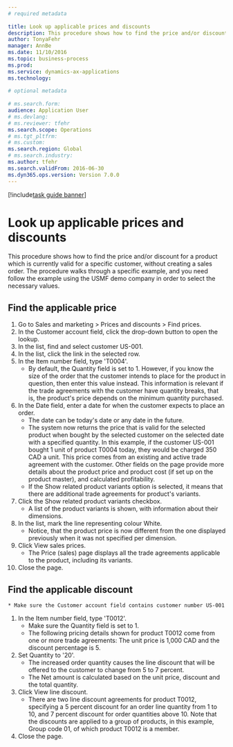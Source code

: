 ```yaml
--- 
# required metadata 
 
title: Look up applicable prices and discounts
description: This procedure shows how to find the price and/or discount for a product which is currently valid for a specific customer, without creating a sales order. 
author: TonyaFehr 
manager: AnnBe 
ms.date: 11/10/2016
ms.topic: business-process 
ms.prod:  
ms.service: dynamics-ax-applications 
ms.technology:  
 
# optional metadata 
 
# ms.search.form:   
audience: Application User 
# ms.devlang:  
# ms.reviewer: tfehr 
ms.search.scope: Operations 
# ms.tgt_pltfrm:  
# ms.custom:  
ms.search.region: Global
# ms.search.industry: 
ms.author: tfehr 
ms.search.validFrom: 2016-06-30 
ms.dyn365.ops.version: Version 7.0.0 
---
```


[!include[task guide banner](.../includes/task-guide-banner.md)]

# Look up applicable prices and discounts

This procedure shows how to find the price and/or discount for a product which is currently valid for a specific customer, without creating a sales order. The procedure walks through a specific example, and you need follow the example using the USMF demo company in order to select the necessary values.


## Find the applicable price
1. Go to Sales and marketing > Prices and discounts > Find prices.
2. In the Customer account field, click the drop-down button to open the lookup.
3. In the list, find and select customer US-001.
4. In the list, click the link in the selected row.
5. In the Item number field, type 'T0004'.
    * By default, the Quantity field is set to 1. However, if you know the size of the order that the customer intends to place for the product in question, then enter this value instead. This information is relevant if the trade agreements with the customer have quantity breaks, that is, the product's price depends on the minimum quantity purchased.  
6. In the Date field, enter a date for when the customer expects to place an order. 
    * The date can be today's date or any date in the future.  
    * The system now returns the price that is valid for the selected product when bought by the selected customer on the selected date with a specified quantity. In this example, if the customer US-001 bought 1 unit of product T0004 today, they would be charged 350 CAD a unit. This price comes from an existing and active trade agreement with the customer.      Other fields on the page provide more details about the product price and product cost (if set up on the product master), and calculated profitability.  
    * If the Show related product variants option is selected, it means that there are additional trade agreements for product's variants.  
7. Click the Show related product variants checkbox.
    * A list of the product variants is shown, with information about their dimensions.  
8. In the list, mark the line representing colour White.
    * Notice, that the product price is now different from the one displayed previously when it was not specified per dimension.  
9. Click View sales prices.
    * The Price (sales) page displays all the trade agreements applicable to the product, including its variants.  
10. Close the page.

## Find the applicable discount
    * Make sure the Customer account field contains customer number US-001   
1. In the Item number field, type 'T0012'.
    * Make sure the Quantity field is set to 1.  
    * The following pricing details shown for product T0012 come from one or more trade agreements: The unit price is 1,000 CAD and the discount percentage is 5.  
2. Set Quantity to '20'.
    * The increased order quantity causes the line discount that will be offered to the customer to change from 5 to 7 percent.  
    * The Net amount is calculated based on the unit price, discount and the total quantity.  
3. Click View line discount.
    * There are two line discount agreements for product T0012, specifying a 5 percent discount for an order line quantity from 1 to 10, and 7 percent discount for order quantities above 10. Note that the discounts are applied to a group of products, in this example, Group code 01, of which product T0012 is a member.  
4. Close the page.

